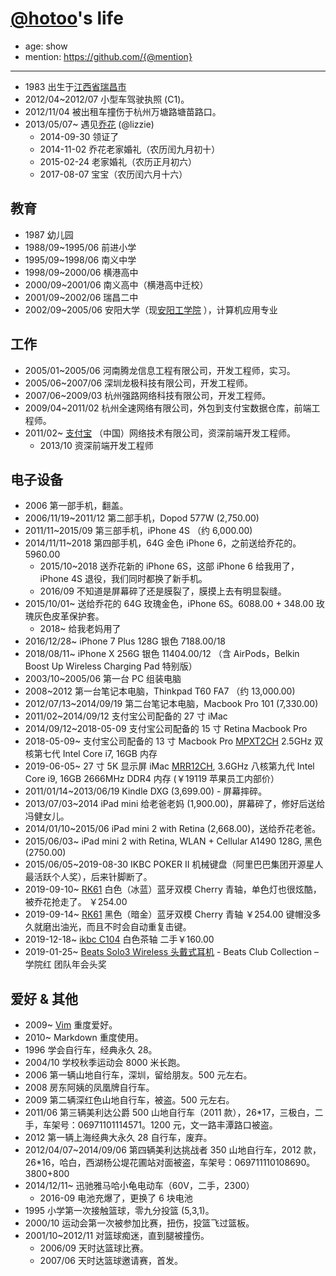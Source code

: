# [@hotoo](http://hotoo.me/)'s life

- age: show
- mention: https://github.com/{@mention}

----

- 1983 出生于[江西省瑞昌市](http://baike.baidu.com/subview/15120/5666887.htm)
- 2012/04~2012/07 小型车驾驶执照 (C1)。
- 2012/11/04 被出租车撞伤于杭州万塘路塘苗路口。
- 2013/05/07~ 遇见[乔花](http://sunsetsunrising.com/) (@lizzie)
  - 2014-09-30 领证了
  - 2014-11-02 乔花老家婚礼（农历闰九月初十）
  - 2015-02-24 老家婚礼（农历正月初六）
  - 2017-08-07 宝宝（农历闰六月十六）

## 教育

- 1987 幼儿园
- 1988/09~1995/06 前进小学
- 1995/09~1998/06 南义中学
- 1998/09~2000/06 横港高中
- 2000/09~2001/06 南义高中（横港高中迁校）
- 2001/09~2002/06 瑞昌二中
- 2002/09~2005/06 安阳大学（现[安阳工学院](http://www.ayit.edu.cn/) ），计算机应用专业

## 工作

- 2005/01~2005/06 河南腾龙信息工程有限公司，开发工程师，实习。
- 2005/06~2007/06 深圳龙极科技有限公司，开发工程师。
- 2007/06~2009/03 杭州强路网络科技有限公司，开发工程师。
- 2009/04~2011/02 杭州全速网络有限公司，外包到支付宝数据仓库，前端工程师。
- 2011/02~ [支付宝](https://www.alipay.com/) （中国）网络技术有限公司，资深前端开发工程师。
  - 2013/10 资深前端开发工程师

## 电子设备

- 2006 第一部手机，翻盖。
- 2006/11/19~2011/12 第二部手机，Dopod 577W (2,750.00)
- 2011/11~2015/09 第三部手机，iPhone 4S （约 6,000.00)
- 2014/11/11~2018 第四部手机，64G 金色 iPhone 6，之前送给乔花的。5960.00
  - 2015/10~2018 送乔花新的 iPhone 6S，这部 iPhone 6 给我用了，iPhone 4S 退役，我们同时都换了新手机。
  - 2016/09 不知道是屏幕碎了还是膜裂了，膜摸上去有明显裂缝。
- 2015/10/01~ 送给乔花的 64G 玫瑰金色，iPhone 6S。6088.00 + 348.00 玫瑰灰色皮革保护套。
  - 2018~ 给我老妈用了
- 2016/12/28~ iPhone 7 Plus 128G 银色 7188.00/18
- 2018/08/11~ iPhone X 256G 银色 11404.00/12 （含 AirPods，Belkin Boost Up Wireless Charging Pad 特别版）
- 2003/10~2005/06 第一台 PC 组装电脑
- 2008~2012 第一台笔记本电脑，Thinkpad T60 FA7 （约 13,000.00)
- 2012/07/13~2014/09/19 第二台笔记本电脑，Macbook Pro 101 (7,330.00)
- 2011/02~2014/09/12 支付宝公司配备的 27 寸 iMac
- 2014/09/12~2018-05-09 支付宝公司配备的 15 寸 Retina Macbook Pro
- 2018-05-09~ 支付宝公司配备的 13 寸 Macbook Pro [MPXT2CH](https://www.apple.com/cn/shop/buy-mac/macbook-pro/MPXT2CH/A#) 2.5GHz 双核第七代 Intel Core i7, 16GB 内存
- 2019-06-05~ 27 寸 5K 显示屏 iMac [MRR12CH](https://www.apple.com/cn/shop/buy-mac/imac/MRR12CH/A#), 3.6GHz 八核第九代 Intel Core i9, 16GB 2666MHz DDR4 内存 (￥19119 苹果员工内部价）
- 2011/01/14~2013/06/19 Kindle DXG (3,699.00) - 屏幕摔碎。
- 2013/07/03~2014 iPad mini 给老爸老妈 (1,900.00)，屏幕碎了，修好后送给冯健女儿。
- 2014/01/10~2015/06 iPad mini 2 with Retina (2,668.00)，送给乔花老爸。
- 2015/06/03~ iPad mini 2 with Retina, WLAN + Cellular A1490 128G, 黑色 (2750.00)
- 2015/06/05~2019-08-30 IKBC POKER II 机械键盘（阿里巴巴集团开源星人最活跃个人奖），后来针脚断了。
- 2019-09-10~ [RK61](https://www.rkgaming.com/) 白色（冰蓝）蓝牙双模 Cherry 青轴，单色灯也很炫酷，被乔花抢走了。 ￥254.00
- 2019-09-14~ [RK61](https://www.rkgaming.com/) 黑色（暗金）蓝牙双模 Cherry 青轴 ￥254.00 键帽没多久就磨出油光，而且不时会自动重复击键。
- 2019-12-18~ [ikbc C104](http://www.ikbc.com.cn/prod_view.aspx?TypeId=27&Id=198&FId=t3:27:3) 白色茶轴 二手￥160.00
- 2019-01-25~ [Beats Solo3 Wireless 头戴式耳机](https://www.apple.com/cn/shop/product/MV8T2PA/A) - Beats Club Collection – 学院红 团队年会头奖

## 爱好 & 其他

- 2009~ [Vim](http://www.vim.org/) 重度爱好。
- 2010~ Markdown 重度使用。
- 1996 学会自行车，经典永久 28。
- 2004/10 学校秋季运动会 8000 米长跑。
- 2006 第一辆山地自行车，深圳，留给朋友。500 元左右。
- 2008 房东阿姨的凤凰牌自行车。
- 2009 第二辆深红色山地自行车，被盗。500 元左右。
- 2011/06 第三辆美利达公爵 500 山地自行车（2011 款），26*17，三极白，二手，车架号：06971101114571。1200 元，文一路丰潭路口被盗。
- 2012 第一辆上海经典大永久 28 自行车，废弃。
- 2012/04/07~2014/09/06 第四辆美利达挑战者 350 山地自行车，2012 款，26*16，哈白，西湖杨公堤花圃站对面被盗，车架号：069711110108690。3800+800
- 2014/12/11~ 迅驰雅马哈小龟电动车（60V，二手，2300）
  - 2016-09 电池充爆了，更换了 6 块电池
- 1995 小学第一次接触篮球，零九分投篮 (5,3,1)。
- 2000/10 运动会第一次被参加比赛，扭伤，投篮飞过篮板。
- 2001/10~2012/11 对篮球痴迷，直到腿被撞伤。
  - 2006/09 天时达篮球比赛。
  - 2007/06 天时达篮球邀请赛，首发。
